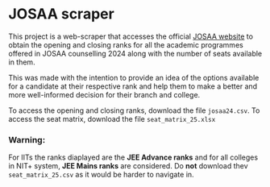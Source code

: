 # JOSAA scraper
This project is a web-scraper that accesses the official <a href="https://josaa.admissions.nic.in/applicant/seatmatrix/openingclosingrankarchieve.aspx">JOSAA website</a> to obtain the opening and closing ranks for all the academic programmes offered in JOSAA counselling 2024 along with the number of seats available in them.

This was made with the intention to provide an idea of the options available for a candidate at their respective rank and help them to make a better and more well-informed decision for their branch and college.

To access the opening and closing ranks, download the file `josaa24.csv`.
To access the seat matrix, download the file `seat_matrix_25.xlsx`

### Warning:
For IITs the ranks diaplayed are the <b>JEE Advance ranks</b> and for all colleges in NIT+ system, <b>JEE Mains ranks</b> are considered.
Do <b>not</b> download thev  `seat_matrix_25.csv` as it would be harder to navigate in.

